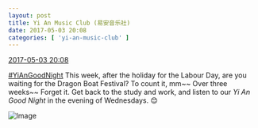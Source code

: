 ```yaml
---
layout: post
title: Yi An Music Club (易安音乐社)
date: 2017-05-03 20:08
categories: [ 'yi-an-music-club' ]
---
```


<div class="weibo-info">
  <a href="http://weibo.com/6094546964/F1qMq8pYq">2017-05-03 20:08</a>
</div>

[#YiAnGoodNight](http://weibo.com/p/10080892b104a59bff303ca883e7931b5b916e) This week, after the holiday for the Labour Day, are you waiting for the Dragon Boat Festival? To count it, mm~~ Over three weeks~~ Forget it. Get back to the study and work, and listen to our *Yi An Good Night* in the evening of Wednesdays. :blush:

<!-- more -->

![Image](https://wx3.sinaimg.cn/mw690/006Es64Agy1ff8fflmtfej31jk17u7wj.jpg)

